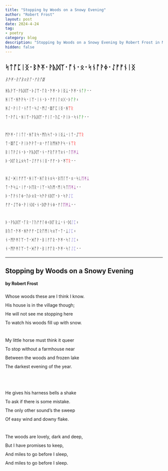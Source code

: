 ```yaml
---
title: "Stopping by Woods on a Snowy Evening"
author: "Robert Frost"
layout: post
date: 2024-4-24
tag:
- poetry
category: blog
description: "Stopping by Woods on a Snowy Evening by Robert Frost in Modern English Futhorc"
hidden: false
---
```


<h2 lang="en-Runr">ᛋᛏᚩᛈᛁᛝ᛫​ᛒᚫ‍ᛡ᛫​ᚹᚣᛞᛉ᛫​ᚩᚾ᛫​ᛟ᛫​ᛋᚾᚩ‍ᚹᛄ᛫​ᛇᚠ‍ᚠᚾᛁᛝ</h2>

<p lang="en-Runr"><i>ᛒᚫ‍ᛡ᛫​ᚱᚩᛒᛟᚱᛏ᛫​ᚠᚱᚩᛥ</i></p>

<div lang="en-Runr" style="line-height:28px;">
ᚻᚣ‍ᚹᛉ᛫​ᚹᚣᛞᛉ᛫​ᚦᛇᛉ᛫​ᚪ‍ᚱ᛫​ᚫ‍ᛡ᛫​ᚦᛁᛝᛣ᛫​ᚫ‍ᛡ᛫​ᚾ<span style="color:green">ᚩ‍ᚹ</span>​᛫​᛫​   
<br>
ᚻᛁᛉ᛫​ᚻᚫ‍ᚹᛋ᛫​ᛁᛉ᛫​ᛁᚾ᛫​ᚦ᛫​ᚠ‍ᚠᛁᛚᛟᚷ᛫​ᚦ<span style="color:green">ᚩ‍ᚹ</span>᛬​   
<br>
ᚻᛇ᛫​ᚹᛁᛚ᛫​ᚾᚩᛏ᛫​ᛋᛇ᛫​ᛗᛇ᛫​ᛥᚩᛈᛁᛝ᛫​ᚻ<span style="color:red">ᛠᚱ</span>   
<br>
ᛏ᛫​ᚹᚩᚳ᛫​ᚻᛁᛉ᛫​ᚹᚣᛞᛉ᛫​ᚠᛁᛚ᛫​ᚢᛈ᛫​ᚹᛁᚦ᛫​ᛋᚾ<span style="color:green">ᚩ‍ᚹ</span>​᛫​᛫​   
<br><br>
ᛗᚫ‍ᛡ᛫​ᛚᛁᛏᛚ᛫​ᚻᚩ‍ᚱᛋ᛫​ᛗᚢᛋᛏ᛫​ᚦᛁᛝᛣ᛫​ᛁᛏ᛫​ᛢ<span style="color:red">ᛠᚱ</span>   
<br>
ᛏ᛫​ᛥᚩᛈ᛫​ᚹᛁᚦᚫ‍ᚹᛏ᛫​ᛟ᛫​ᚠᚪ‍ᚱᛗᚻᚫ‍ᚹᛋ᛫​ᚾ<span style="color:red">ᛠᚱ</span>   
<br>
ᛒᛁᛏᚹᛇᚾ᛫​ᚦ᛫​ᚹᚣᛞᛉ᛫ᚾ᛫​ᚠᚱᚩ‍ᚹᛉᛟᚾ᛫​ᛚ<span style="color:purple">ᛖ‍ᛡᛣ</span>   
<br>
ᚦ᛫​ᛞᚪ‍ᚱᛣᛟᛋᛏ᛫​ᛇᚠ‍ᚠᚾᛁᛝ᛫ᚠ‍ᚠ᛫​ᚦ᛫​ᛡ<span style="color:red">ᛠᚱ</span>᛫​᛫​​   
<br><br>
ᚻᛇ᛫​ᚸᛁᚠ‍ᚠᛉ᛫​ᚻᛁᛉ᛫​ᚻᚪ‍ᚱᚾᛟᛋ᛫​ᛒᛖᛚᛉ᛫​ᛟ᛫​ᛋ‍ᚳ<span style="color:purple">ᛖ‍ᛡᛣ</span>
<br>
ᛏ᛫​ᚫᛋᛣ᛫​ᛁᚠ᛫​ᚦᛖ‍ᚱ᛫​ᛁᛉ᛫​ᛋᚢᛗ᛫​ᛗᛁᛋᛏ<span style="color:purple">ᛖ‍ᛡᛣ​</span>᛫​᛫​
<br>
ᚦ᛫​ᚩ‍ᚹᚾᛚᛄ᛫​ᚢᚦᛟ‍ᚱ᛫​ᛋᚫ‍ᚹᚾᛞᛉ᛫​ᚦ᛫​ᛋᚹ<span style="color:SlateBlue">ᛇᛈ</span>
<br>
ᚠ‍ᚠ᛫​ᛇᛉᛄ᛫​ᚹᛁᚾᛞ᛫​ᚾ᛫​ᛞᚫ‍ᚹᚾᛄ᛫​ᚠᛚ<span style="color:purple">ᛖ‍ᛡᛣ</span>᛫​᛫​
<br><br>
ᚦ᛫​ᚹᚣᛞᛉ᛫​ᚪ‍ᚱ᛫​ᛚᚢᚠ‍ᚠᛚᛄ᛬​​ᛞᚪ‍ᚱᛣ᛫​ᚾ᛫​ᛞ<span style="color:SlateBlue">ᛇᛈ</span>᛬​​
<br>
ᛒᚢᛏ᛫​ᚫ‍ᛡ᛫​ᚻᚫᚠ‍ᚠ᛫​ᛈᚱᚩᛗᛁᛋᛟᛉ᛫​ᛏ᛫​ᛣ<span style="color:SlateBlue">ᛇᛈ</span>᛬​​
<br>
ᚾ᛫​ᛗᚫ‍ᛡᛚᛉ᛫​ᛏ᛫​ᚸᚩ‍ᚹ᛫​ᛒᛁᚠᚩ‍ᚱ᛫​ᚫ‍ᛡ᛫​ᛋᛚ<span style="color:SlateBlue">ᛇᛈ</span>᛬​
<br>
ᚾ᛫​ᛗᚫ‍ᛡᛚᛉ᛫​ᛏ᛫​ᚸᚩ‍ᚹ᛫​ᛒᛁᚠᚩ‍ᚱ᛫​ᚫ‍ᛡ᛫​ᛋᛚ<span style="color:SlateBlue">ᛇᛈ</span>᛫​᛫​
</div>

<hr>

<h2 lang="en-Latn">Stopping by Woods on a Snowy Evening</h2>

<h4 lang="en-Latn">by Robert Frost</h4>

<div lang="en-Latn" style="line-height:28px;">
Whose woods these are I think I know.  <br> 
His house is in the village though;   <br>
He will not see me stopping here   <br>
To watch his woods fill up with snow. 
<br><br>
My little horse must think it queer   <br>
To stop without a farmhouse near   <br>
Between the woods and frozen lake   <br>
The darkest evening of the year.   <br>
<br><br>
He gives his harness bells a shake   <br>
To ask if there is some mistake.   <br>
The only other sound’s the sweep   <br>
Of easy wind and downy flake.  
<br><br>
The woods are lovely, dark and deep,   <br>
But I have promises to keep,   <br>
And miles to go before I sleep,   <br>
And miles to go before I sleep.
</div>